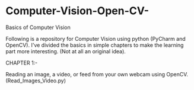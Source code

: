 # Computer-Vision-Open-CV-
Basics of Computer Vision


Following is a repository for Computer Vision using python (PyCharm and OpenCV). I've divided the basics in simple chapters to make the learning part more interesting. (Not at all an original idea).


CHAPTER 1:-

Reading an image, a video, or feed from your own webcam using OpenCV. (Read_Images_Video.py)
